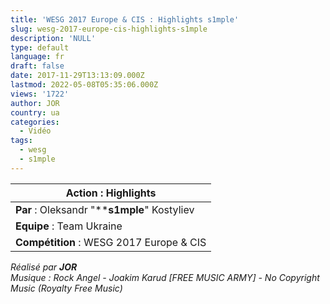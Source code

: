 ```yaml
---
title: 'WESG 2017 Europe & CIS : Highlights s1mple'
slug: wesg-2017-europe-cis-highlights-s1mple
description: 'NULL'
type: default
language: fr
draft: false
date: 2017-11-29T13:13:09.000Z
lastmod: 2022-05-08T05:35:06.000Z
views: '1722'
author: JOR
country: ua
categories:
  - Vidéo
tags:
  - wesg
  - s1mple
---
```

| **Action** : Highlights                      |
| -------------------------------------------- |
| **Par** : Oleksandr "****s1mple**" Kostyliev |
| **Equipe** : Team Ukraine                    |
| **Compétition** : WESG 2017 Europe & CIS     |

  
_Réalisé par **JOR**_  
_Musique : Rock Angel - Joakim Karud \[FREE MUSIC ARMY\] - No Copyright Music (Royalty Free Music)_
